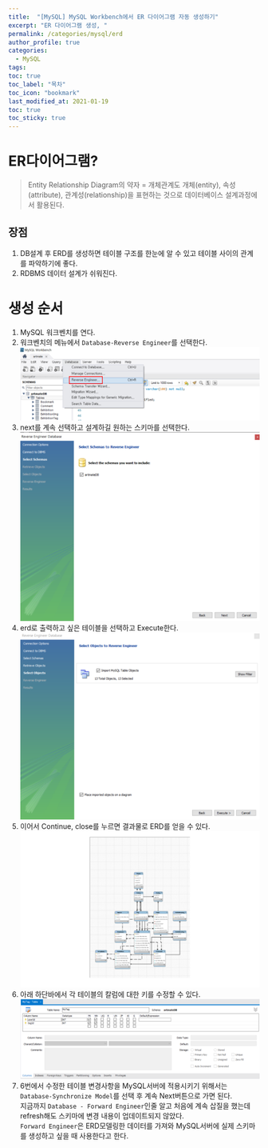 ```yaml
---
title:  "[MySQL] MySQL Workbench에서 ER 다이어그램 자동 생성하기"
excerpt: "ER 다이어그램 생성, "
permalink: /categories/mysql/erd
author_profile: true
categories:
  - MySQL
tags:
toc: true
toc_label: "목차"
toc_icon: "bookmark"
last_modified_at: 2021-01-19
toc: true
toc_sticky: true
---
```


# ER다이어그램?
> Entity Relationship Diagram의 약자
> = 개체관계도
> 개체(entity), 속성(attribute), 관계성(relationship)을 표현하는 것으로 데이터베이스 설계과정에서 활용된다.  
## 장점
1. DB설계 후 ERD를 생성하면 테이블 구조를 한눈에 알 수 있고 테이블 사이의 관계를 파악하기에 좋다.  
2. RDBMS 데이터 설계가 쉬워진다.  

# 생성 순서
1. MySQL 워크벤치를 연다.  
2. 워크벤치의 메뉴에서 `Database-Reverse Engineer`를 선택한다.  
![erd_1](/assets/images/erd_1.png)  
3. next를 계속 선택하고 설계하길 원하는 스키마를 선택한다.  
![erd_2](/assets/images/erd_2.png)   
4. erd로 출력하고 싶은 테이블을 선택하고 Execute한다.  
![erd_3](/assets/images/erd_3.png)   
5. 이어서 Continue, close를 누르면 결과물로 ERD를 얻을 수 있다.
![erd_4](/assets/images/erd_4.png)    
6. 아래 하단바에서 각 테이블의 칼럼에 대한 키를 수정할 수 있다.  
![erd_5](/assets/images/erd_5.png)    
7. 6번에서 수정한 테이블 변경사항을 MySQL서버에 적용시키기 위해서는 `Database-Synchronize Model`를 선택 후 계속 Next버튼으로 가면 된다.    
지금까지 `Database - Forward Engineer`인줄 알고 처음에 계속 삽질을 했는데 refresh해도 스키마에 변경 내용이 업데이트되지 않았다.  
`Forward Engineer`은 ERD모델링한 데이터를 가져와 MySQL서버에 실제 스키마를 생성하고 싶을 때 사용한다고 한다.   

